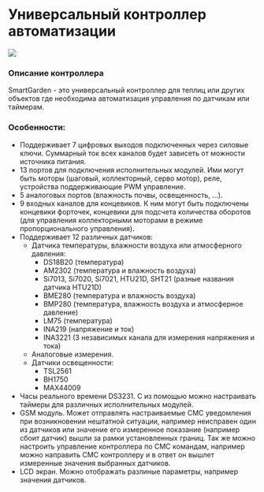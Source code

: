 # Универсальный контроллер автоматизации #

![](https://github.com/intel-1/GreenBox/tree/master/docs/TOP_0573_.jpg "")

### Описание контроллера ###
SmartGarden - это универсальный контроллер для теплиц или других объектов где необходима автоматизация управления по датчикам или таймерам. 



### Особенности: ###
+	Поддерживает 7 цифровых выходов подключенных через силовые ключи. Суммарный ток всех каналов будет зависеть от можности источника питания.
+	13 портов для подключения исполнительных модулей. Ими могут быть моторы (шаговый, коллекторный, серво мотор), реле, устройства поддерживающие PWM управление.
+	5 аналоговых портов (влажность почвы, освещенность, ...).
+	9 входных каналов для концевиков. К ним могут быть подключены концевики форточек, концевики для подсчета количества оборотов (для управления коллекторными моторами в режиме пропорционального управления).
+	Поддерживает 12 различных датчиков:
    *	Датчика температуры, влажности воздуха или атмосферного давления:
        * DS18B20 (температура)
        * AM2302 (температура и влажность воздуха)
        * Si7013, Si7020, Si7021, HTU21D, SHT21 (разные названия датчика HTU21D)
        * BME280 (температура и влажность воздуха)
        * BMP280 (температура, влажность воздуха и атмосферное давление)
        * LM75 (температура)
        * INA219 (напряжение и ток)
        * INA3221 (3 независимых канала для измерения напряжения и тока)	
    * Аналоговые измерения.
    * Датчики освещенности:
        * TSL2561
        * BH1750
        * MAX44009
+	Часы реального времени DS3231. С из помощью можно настраивать таймеры для различных исполнительных модулей.
+	GSM модуль. Может отправлять настраиваемые СМС уведомления при возникновении нештатной ситуации, например неисправен один из датчиков или значение его измеренное показание (например сбоит датчик) вышли за рамки установленных границ. Так же можно настроить управление контроллера по СМС командам, например можно направить СМС контроллеру и в ответ он вышлет измеренные значения выбранных датчиков.
+  LCD экран. Можно отображать разлиные параметры, например значения датчиков.

